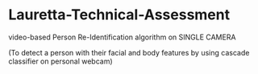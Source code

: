# Lauretta-Technical-Assessment

video-based Person Re-Identification algorithm on SINGLE CAMERA 

(To detect a person with their facial and body features by using cascade classifier on personal webcam) 
